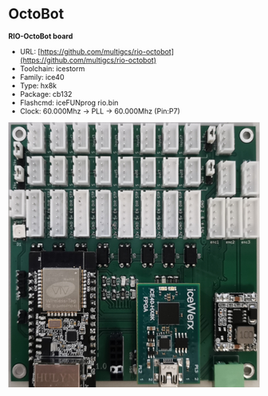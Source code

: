 # OctoBot
**RIO-OctoBot board**

* URL: [https://github.com/multigcs/rio-octobot](https://github.com/multigcs/rio-octobot)
* Toolchain: icestorm
* Family: ice40
* Type: hx8k
* Package: cb132
* Flashcmd: iceFUNprog rio.bin
* Clock: 60.000Mhz -> PLL -> 60.000Mhz (Pin:P7)

![board.png](board.png)

